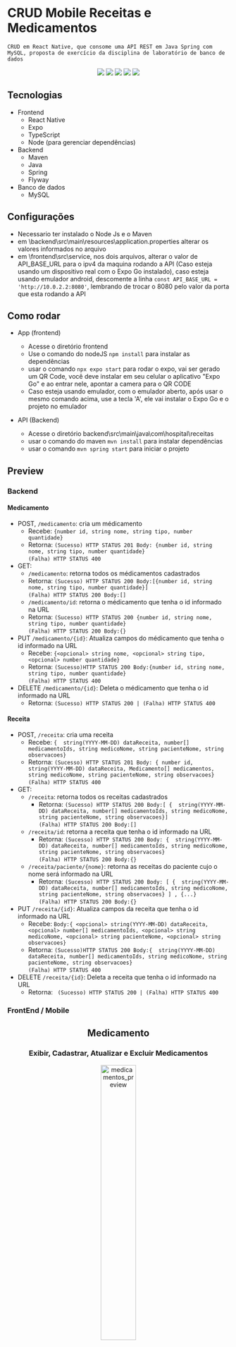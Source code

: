 # CRUD Mobile Receitas e Medicamentos
`CRUD em React Native, que consome uma API REST em Java Spring com MySQL, proposta de exercício da disciplina de laboratório de banco de dados`
<div align="center">	
<img src="https://img.shields.io/badge/React_Native-20232A?style=for-the-badge&logo=react&logoColor=61DAFB" />
<img src="https://img.shields.io/badge/Spring-6DB33F?style=for-the-badge&logo=spring&logoColor=white" />
<img src="https://img.shields.io/badge/TypeScript-007ACC?style=for-the-badge&logo=typescript&logoColor=white" />
<img src="https://img.shields.io/badge/Java-ED8B00?style=for-the-badge&logo=openjdk&logoColor=white" />
<img src="https://img.shields.io/badge/MySQL-20232A?style=for-the-badge&logo=mysql&logoColor=white" />
</div>

## Tecnologias
- Frontend
  - React Native
  - Expo
  - TypeScript
   - Node (para gerenciar dependências)
- Backend
  - Maven
  - Java
  - Spring
  - Flyway
- Banco de dados
  - MySQL

## Configurações
- Necessario ter instalado o Node Js e o Maven
- em \backend\src\main\resources\application.properties alterar os valores informados no arquivo
- em \frontend\src\service, nos dois arquivos, alterar o valor de API_BASE_URL para o ipv4 da maquina rodando a API (Caso esteja usando um dispositivo real com o Expo Go instalado), caso esteja usando emulador android, descomente a linha `const API_BASE_URL = 'http://10.0.2.2:8080'`, lembrando de trocar o 8080 pelo valor da porta que esta rodando a API  

## Como rodar
- App (frontend)
	- Acesse o diretório frontend
	- Use o comando do nodeJS `npm install` para instalar as dependências
	- usar o comando `npx expo start` para rodar o expo, vai ser gerado um QR Code, você deve instalar em seu celular o aplicativo "Expo Go" e ao entrar nele, apontar a camera para o QR CODE
	- Caso esteja usando emulador, com o emulador aberto, após usar o mesmo comando acima, use a tecla 'A', ele vai instalar o Expo Go e o projeto no emulador

- API (Backend)
   - Acesse o diretório backend\src\main\java\com\hospital\receitas
   - usar o comando do maven `mvn install` para instalar dependências
   - usar o comando `mvn spring start` para iniciar o projeto

## Preview

### Backend
#### Medicamento
- POST, `/medicamento`: cria um médicamento
    - Recebe: `{number id,
string nome, string tipo, number quantidade}`
    - Retorna: `(Sucesso) HTTP STATUS 201 Body: {number id,
string nome, string tipo, number quantidade}`<br> `(Falha) HTTP STATUS 400`
- GET:
  - `/medicamento`: retorna todos os médicamentos cadastrados
   - Retorna: `(Sucesso) HTTP STATUS 200 Body:[{number id,
string nome, string tipo, number quantidade}]`<br> `(Falha) HTTP STATUS 200 Body:[]`
  - `/medicamento/id`: retorna o médicamento que tenha o id informado na URL
   - Retorna: `(Sucesso) HTTP STATUS 200 {number id,
string nome, string tipo, number quantidade}`<br> `(Falha) HTTP STATUS 200 Body:{}`
- PUT `/medicamento/{id}`: Atualiza campos do médicamento que tenha o id informado na URL
  - Recebe: `{<opcional> string nome, <opcional> string tipo, <opcional> number quantidade}`
  - Retorna: `(Sucesso)HTTP STATUS 200 Body:{number id,
string nome, string tipo, number quantidade}` <br> `(Falha) HTTP STATUS 400`
- DELETE `/medicamento/{id}`: Deleta o médicamento que tenha o id informado na URL
  - Retorna: `(Sucesso) HTTP STATUS 200 | (Falha) HTTP STATUS 400`
    
#### Receita
- POST, `/receita`: cria uma receita
    - Recebe: `{  string(YYYY-MM-DD) dataReceita,
		    number[] medicamentoIds,
		    string medicoNome,
		    string pacienteNome,
		    string observacoes}`
    - Retorna: `(Sucesso) HTTP STATUS 201 Body: { number id,
   string(YYYY-MM-DD) dataReceita,
  Medicamento[] medicamentos,
    string medicoNome,
    string pacienteNome,
    string observacoes}`<br> `(Falha) HTTP STATUS 400`
- GET:
  - `/receita`: retorna todos os receitas cadastrados
    - Retorna: `(Sucesso) HTTP STATUS 200 Body:[ {  string(YYYY-MM-DD) dataReceita,
		    number[] medicamentoIds,
		    string medicoNome,
		    string pacienteNome,
		    string observacoes}]`<br> `(Falha) HTTP STATUS 200 Body:[]`
  - `/receita/id`: retorna a receita que tenha o id informado na URL
    - Retorna: `(Sucesso) HTTP STATUS 200 Body: {  string(YYYY-MM-DD) dataReceita,
		    number[] medicamentoIds,
		    string medicoNome,
		    string pacienteNome,
		    string observacoes}`<br> `(Falha) HTTP STATUS 200 Body:{}`
  - `/receita/paciente/{nome}`: retorna as receitas do paciente cujo o nome será informado na URL
    - Retorna: `(Sucesso) HTTP STATUS 200 Body: [ {  string(YYYY-MM-DD) dataReceita,
		    number[] medicamentoIds,
		    string medicoNome,
		    string pacienteNome,
		    string observacoes} ] , {...}`<br> `(Falha) HTTP STATUS 200 Body:{}`
- PUT `/receita/{id}`: Atualiza campos da receita que tenha o id informado na URL
   - Recebe: `Body:{ <opcional> string(YYYY-MM-DD) dataReceita,
		    <opcional> number[] medicamentoIds,
		    <opcional> string medicoNome,
		    <opcional> string pacienteNome,
		    <opcional> string observacoes}`
   - Retorna: `(Sucesso)HTTP STATUS 200 Body:{  string(YYYY-MM-DD) dataReceita,
		    number[] medicamentoIds,
		    string medicoNome,
		    string pacienteNome,
		    string observacoes}` <br> `(Falha) HTTP STATUS 400`
- DELETE `/receita/{id}`: Deleta a receita que tenha o id informado na URL
   - Retorna: ` (Sucesso) HTTP STATUS 200 | (Falha) HTTP STATUS 400`
     
 ### FrontEnd / Mobile
 
 <div align="center">
 <h2>Medicamento</h2>
 <h3> Exibir, Cadastrar, Atualizar e Excluir Medicamentos </h3>
 <img  width="40%" alt="medicamentos_preview" src="https://github.com/user-attachments/assets/65fd92af-a5c0-44ee-87a4-df31e29625eb" />
 </div>

 <div align="center">
 <h2>Receita</h2>
 <h3> Exibir, Cadastrar, Atualizar e Excluir <strong>Receitas</strong> </h3>
 <img  width="40%" alt="receitas_preview" src="https://github.com/user-attachments/assets/d1ec8a43-6213-4bf5-ac77-5326e67b5e8c" />

 <h3>Filtrar <strong>Receitas</strong> pelo nome do paciente</h3>
 <img width="40%" alt="receitas_filtro_preview" src="https://github.com/user-attachments/assets/a6dc056b-7c12-4e00-936e-0ef12e86f6ac"/>
 </div>
